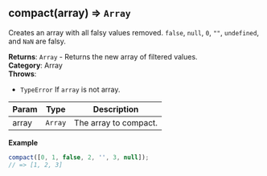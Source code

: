 <a name="compact"></a>

## compact(array) ⇒ <code>Array</code>
Creates an array with all falsy values removed.
`false`, `null`, `0`, `""`, `undefined`, and `NaN` are falsy.

**Returns**: <code>Array</code> - Returns the new array of filtered values.  
**Category**: Array  
**Throws**:

- <code>TypeError</code> If `array` is not array.

| Param | Type | Description |
| --- | --- | --- |
| array | <code>Array</code> | The array to compact. |

**Example**  
```js
compact([0, 1, false, 2, '', 3, null]);
// => [1, 2, 3]
```
